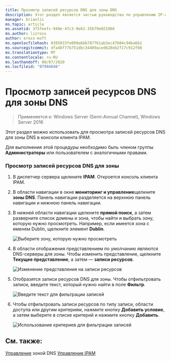 ```yaml
---
title: Просмотр записей ресурсов DNS для зоны DNS
description: Этот раздел является частью руководства по управлению IP-адресами (IPAM) в Windows Server 2016.
manager: brianlic
ms.topic: article
ms.assetid: 375feefc-949e-47c3-9e61-35b79e021966
ms.author: lizross
author: eross-msft
ms.openlocfilehash: 0395033fe009a6bb787761ab3ec47604c94ba6b1
ms.sourcegitcommit: dfa48f77b751dbc34409aced628eb2f17c912f08
ms.translationtype: MT
ms.contentlocale: ru-RU
ms.lasthandoff: 08/07/2020
ms.locfileid: "87944646"
---
```

# <a name="view-dns-resource-records-for-a-dns-zone"></a>Просмотр записей ресурсов DNS для зоны DNS

>Применяется к: Windows Server (Semi-Annual Channel), Windows Server 2016

Этот раздел можно использовать для просмотра записей ресурсов DNS для зоны DNS в консоли клиента IPAM.

Для выполнения этой процедуры необходимо быть членом группы **Администраторы** или пользователем с аналогичными правами.

### <a name="to-view-dns-resource-records-for-a-zone"></a>Просмотр записей ресурсов DNS для зоны

1.  В диспетчер сервера щелкните **IPAM**. Откроется консоль клиента IPAM.

2.  В области навигации в окне **мониторинг и управление**щелкните **зоны DNS**.  Панель навигации разделяется на верхнюю панель навигации и нижнюю панель навигации.

3.  В нижней области навигации щелкните **прямой поиск**, а затем разверните список домены и зона, чтобы найти и выбрать зону, которую нужно просмотреть. Например, если имеется зона с именем Dublin, щелкните элемент **Dublin**.

    ![Выберите зону, которую нужно просмотреть](../../media/View-DNS-Resource-Records-for-a-DNS-Zone/ipam_DNSzones_01a.jpg)


4.  В области отображения представлением по умолчанию являются DNS-серверы для зоны. Чтобы изменить представление, щелкните **Текущее представление**, а затем — **записи ресурсов**.

    ![Изменение представления на записи ресурсов](../../media/View-DNS-Resource-Records-for-a-DNS-Zone/ipam_Zone_RR_02.jpg)

5.  Отобразятся записи ресурсов DNS для зоны. Чтобы отфильтровать записи, введите текст, который нужно найти в поле **Фильтр**.

    ![Введите текст для фильтрации записей](../../media/View-DNS-Resource-Records-for-a-DNS-Zone/ipam_DNSzones_01c.jpg)

6.  Чтобы отфильтровать записи ресурсов по типу записи, области доступа или другим критериям, нажмите кнопку **Добавить условие**, а затем выберите в списке критерий и нажмите кнопку **Добавить**.

    ![Использование критериев для фильтрации записей](../../media/View-DNS-Resource-Records-for-a-DNS-Zone/ipam_DNSzones_01d.jpg)

## <a name="see-also"></a>См. также:
[Управление](DNS-Zone-Management.md) 
 зоной DNS [Управление IPAM](Manage-IPAM.md)



